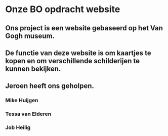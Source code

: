 # Onze BO opdracht website

## Ons project is een website gebaseerd op het Van Gogh museum.
## De functie van deze website is om kaartjes te kopen en om verschillende schilderijen te kunnen bekijken.


## Jeroen heeft ons geholpen. 

### Mike Huijgen
### Tessa van Elderen
### Job Heilig


